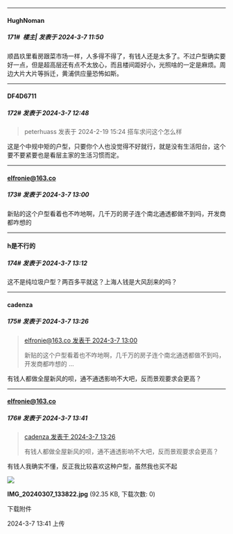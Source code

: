 ﻿
*****

####  HughNoman  
##### 171#         楼主| 发表于 2024-3-7 11:50

顺昌玖里看房跟菜市场一样，人多得不得了，有钱人还是太多了。不过户型确实要好一点，但是超高层还有点不太放心，而且楼间距好小，光照啥的一定是麻烦。周边大片大片等拆迁，黄浦供应量恐怖如斯。


*****

####  DF4D6711  
##### 172#       发表于 2024-3-7 12:48

<blockquote>peterhuass 发表于 2024-2-19 15:24
搭车求问这个怎么样</blockquote>
这是个中规中矩的户型，只要你个人也没觉得不好就行，就是没有生活阳台，这个要不要紧要也是看层主家的生活习惯而定。


*****

####  elfronie@163.co  
##### 173#       发表于 2024-3-7 13:00

新贴的这个户型看着也不咋地啊，几千万的房子连个南北通透都做不到吗，开发商都咋想的


*****

####  h是不行的  
##### 174#       发表于 2024-3-7 13:12

这不是纯垃圾户型？两百多平就这？上海人钱是大风刮来的吗？


*****

####  cadenza  
##### 175#       发表于 2024-3-7 13:26

<blockquote><a href="httphttps://bbs.saraba1st.com/2b/forum.php?mod=redirect&amp;goto=findpost&amp;pid=64176670&amp;ptid=2172245" target="_blank">elfronie@163.co 发表于 2024-3-7 13:00</a>

新贴的这个户型看着也不咋地啊，几千万的房子连个南北通透都做不到吗，开发商都咋想的 ...</blockquote>
有钱人都做全屋新风的呗，通不通透影响不大吧，反而景观要求会更高？


*****

####  elfronie@163.co  
##### 176#       发表于 2024-3-7 13:41

<blockquote><a href="httphttps://bbs.saraba1st.com/2b/forum.php?mod=redirect&amp;goto=findpost&amp;pid=64176977&amp;ptid=2172245" target="_blank">cadenza 发表于 2024-3-7 13:26</a>

有钱人都做全屋新风的呗，通不通透影响不大吧，反而景观要求会更高？</blockquote>
有钱人我确实不懂，反正我比较喜欢这种户型，虽然我也买不起

<img src="https://img.saraba1st.com/forum/202403/07/134105xpyryqyypxoweti1.jpg" referrerpolicy="no-referrer">

<strong>IMG_20240307_133822.jpg</strong> (92.35 KB, 下载次数: 0)

下载附件

2024-3-7 13:41 上传

